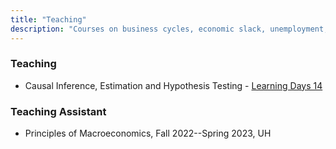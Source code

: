 ```yaml
---
title: "Teaching"
description: "Courses on business cycles, economic slack, unemployment, macroeconomics, and mathematical methods. For undergraduate and graduate students."
---
```


### Teaching

+ Causal Inference, Estimation and Hypothesis Testing - [Learning Days 14](https://egap.org/project/learning-days-14-west-africa-regional-hub-workshop/)

<!-- + Principles of Macroeconomics, Spring 2024, UH - [Course evaluation](2220_10848_Course_Evaluation_Report.pdf)

+ Randomization - [Learning Days 12](https://egap.org/project/learning-days-12-west-africa-regional-hub-workshop/) -->


### Teaching Assistant

+ Principles of Macroeconomics, Fall 2022--Spring 2023, UH

<!-- + Introduction to Economic Data Analysis, Fall 2021--Spring 2022, UH

+ Microeconomics, Spring 2020, African School of Economics -->